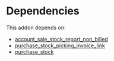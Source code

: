 # Dependencies

This addon depends on:

- [account_sale_stock_report_non_billed](https://github.com/bringout/oca-financial)
- [purchase_stock_picking_invoice_link](https://github.com/bringout/oca-workflow-process)
- [purchase_stock](https://github.com/bringout/oca-ocb-warehouse/tree/9281cf64e8c89d4224a778a2e3c7eefc255a1add/odoo-bringout-oca-ocb-purchase_stock)
